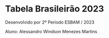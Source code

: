 # Tabela Brasileirão 2023

Desenvolvido por 2º Período ESBAM / 2023

Aluno: Alessandro Windson Menezes Martins
